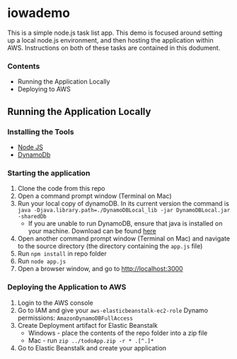 # iowademo

This is a simple node.js task list app. This demo is focused around setting up a local node.js environment, and then hosting the application within AWS. Instructions on both of these tasks are contained in this dodument.

### Contents
* Running the Application Locally
* Deploying to AWS

## Running the Application Locally

### Installing the Tools

* [Node JS](https://nodejs.org/en/download/)
* [DynamoDb](http://docs.aws.amazon.com/amazondynamodb/latest/developerguide/DynamoDBLocal.html)

### Starting the application

1. Clone the code from this repo
2. Open a command prompt window (Terminal on Mac) 
3. Run your local copy of dynamoDB. In its current version the command is `java -Djava.library.path=./DynamoDBLocal_lib -jar DynamoDBLocal.jar -sharedDb`
    * If you are unable to run DynamoDB, ensure that java is installed on your machine. Download can be found [here](https://java.com/en/)
4. Open another command prompt window (Terminal on Mac) and navigate to the source directory (the directory containing the `app.js` file)
5. Run `npm install` in repo folder 
5. Run `node app.js`
6. Open a browser window, and go to [http://localhost:3000](http://localhost:3000)

### Deploying the Application to AWS

1. Login to the AWS console
2. Go to IAM  and give your `aws-elasticbeanstalk-ec2-role` Dynamo permissions: `AmazonDynamoDBFullAccess`
3. Create Deployment artifact for Elastic Beanstalk
    * Windows - place the contents of the repo folder into a zip file
    * Mac - run `zip ../todoApp.zip -r * .[^.]* `
4. Go to Elastic Beanstalk and create your application 
